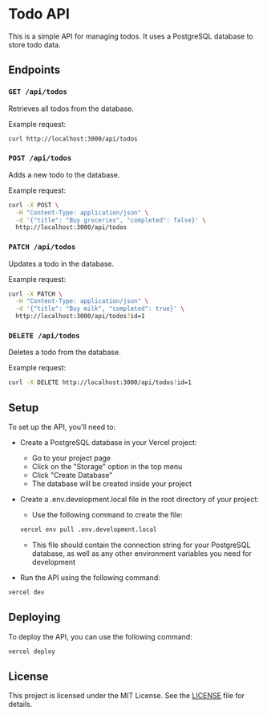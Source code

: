 # Todo API

This is a simple API for managing todos. It uses a PostgreSQL database to store todo data.

## Endpoints

### `GET /api/todos`

Retrieves all todos from the database.

Example request:

```bash
curl http://localhost:3000/api/todos
```

### `POST /api/todos`

Adds a new todo to the database.

Example request:

```bash
curl -X POST \
  -H "Content-Type: application/json" \
  -d '{"title": "Buy groceries", "completed": false}' \
  http://localhost:3000/api/todos
```

### `PATCH /api/todos`

Updates a todo in the database.

Example request:

```bash
curl -X PATCH \
  -H "Content-Type: application/json" \
  -d '{"title": "Buy milk", "completed": true}' \
  http://localhost:3000/api/todos?id=1
```

### `DELETE /api/todos`

Deletes a todo from the database.

Example request:

```bash
curl -X DELETE http://localhost:3000/api/todos?id=1
```

## Setup

To set up the API, you'll need to:

- Create a PostgreSQL database in your Vercel project:

  - Go to your project page
  - Click on the "Storage" option in the top menu
  - Click "Create Database"
  - The database will be created inside your project

- Create a .env.development.local file in the root directory of your project:

  - Use the following command to create the file:

  ```bash
  vercel env pull .env.development.local
  ```

  - This file should contain the connection string for your PostgreSQL database, as well as any other environment variables you need for development

- Run the API using the following command:

```bash
vercel dev
```

## Deploying

To deploy the API, you can use the following command:

```bash
vercel deploy
```

## License

This project is licensed under the MIT License. See the [LICENSE](LICENSE) file for details.
